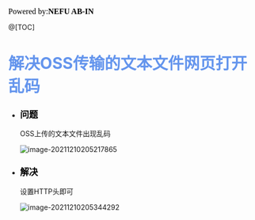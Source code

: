 <font color=#000000	size=3 face=楷体>Powered by:**NEFU AB-IN**</font>

@[TOC]

# <font color=#6495ED size=6 >解决OSS传输的文本文件网页打开乱码</font>

* ### <font color=#000000 size=4 face=粗体>问题</font>

  OSS上传的文本文件出现乱码

  ![image-20211210205217865](C:\Users\liusy\AppData\Roaming\Typora\typora-user-images\image-20211210205217865.png)

* ### <font color=#000000 size=4 face=粗体>解决</font>

  设置HTTP头即可

  ![image-20211210205344292](C:\Users\liusy\AppData\Roaming\Typora\typora-user-images\image-20211210205344292.png)

  

